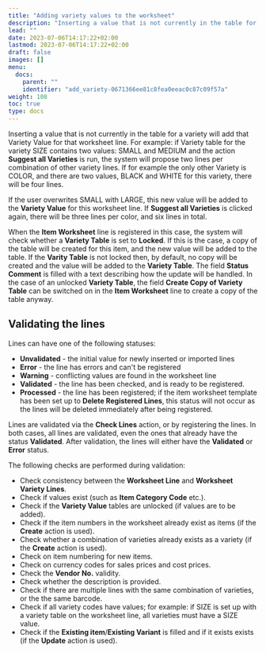 ```yaml
---
title: "Adding variety values to the worksheet"
description: "Inserting a value that is not currently in the table for a variety will add that Variety Value for that worksheet line."
lead: ""
date: 2023-07-06T14:17:22+02:00
lastmod: 2023-07-06T14:17:22+02:00
draft: false
images: []
menu:
  docs:
    parent: ""
    identifier: "add_variety-0671366ee81c8fea0eeac0c87c09f57a"
weight: 108
toc: true
type: docs
---
```


Inserting a value that is not currently in the table for a variety will add that Variety Value for that worksheet line. For example: if Variety table for the variety SIZE contains two values: SMALL and MEDIUM and the action **Suggest all Varieties** is run, the system will propose two lines per combination of other variety lines.
If for example the only other Variety is COLOR, and there are two values, BLACK and WHITE for this variety, there will be four lines.

If the user overwrites SMALL with LARGE, this new value will be added to the **Variety Value** for this worksheet line. If **Suggest all Varieties** is clicked again, there will be three lines per color, and six lines in total. 

When the **Item Worksheet** line is registered in this case, the system will check whether a **Variety Table** is set to **Locked**. If this is the case, a copy of the table will be created for this item, and the new value will be added to the table. If the **Varity Table** is not locked then, by default, no copy will be created and the value will be added to the **Variety Table**. The field **Status Comment** is filled with a text describing how the update will be handled. In the case of an unlocked **Variety Table**, the field **Create Copy of Variety Table** can be switched on in the **Item Worksheet** line to create a copy of the table anyway. 

## Validating the lines

Lines can have one of the following statuses:

- **Unvalidated** - the initial value for newly inserted or imported lines
- **Error** - the line has errors and can't be registered
- **Warning** - conflicting values are found in the worksheet line
- **Validated** - the line has been checked, and is ready to be registered.
- **Processed** - the line has been registered; if the item worksheet template has been set up to **Delete Registered Lines**, this status will not occur as the lines will be deleted immediately after being registered. 

Lines are validated via the **Check Lines** action, or by registering the lines. In both cases, all lines are validated, even the ones that already have the status **Validated**. After validation, the lines will either have the **Validated** or **Error** status. 

The following checks are performed during validation:

- Check consistency between the **Worksheet Line** and **Worksheet Variety Lines**.
- Check if values exist (such as **Item Category Code** etc.).
- Check if the **Variety Value** tables are unlocked (if values are to be added).
- Check if the item numbers in the worksheet already exist as items (if the **Create** action is used).
- Check whether a combination of varieties already exists as a variety (if the **Create** action is used).
- Check on item numbering for new items.
- Check on currency codes for sales prices and cost prices.
- Check the **Vendor No.** validity.
- Check whether the description is provided.
- Check if there are multiple lines with the same combination of varieties, or the the same barcode.
- Check if all variety codes have values; for example: if SIZE is set up with a variety table on the worksheet line, all varieties must have a SIZE value.
- Check if the **Existing item**/**Existing Variant** is filled and if it exists exists (if the **Update** action is used).
